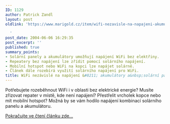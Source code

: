 ```yaml
---
ID: 1129
author: Patrick Zandl
layout: post
oldlink: 'https://www.marigold.cz/item/wifi-nezavisle-na-napajeni-akumulatory-a-solarni-panely-1129

  '
post_date: 2004-06-06 16:29:35
post_excerpt: ''
published: true
summary_points:
- Solární panely a akumulátory umožňují napájení WiFi bez elektřiny.
- Repeatery bez napájení lze zřídit pomocí solárního napájení.
- Mobilní hotspot nebo WiFi na kopci lze napájet solárně.
- Článek dále rozebírá využití solárního napájení pro WiFi.
title: WiFi nezávislé na napájení &#8211; akumulátory a&nbsp;solární panely
---
```


<p>
Potřebujete rozeběhnout WiFi i v oblasti bez elektrické energie? Musíte zřizovat repater v místě, kde není napájení? Přestřelit vrcholek kopce nebo mít mobilní hotspot? Možná by se vám hodilo napájení kombinací solárního panelu a akumulátoru.</p>

<p>
<a href="/?itemid=1128">Pokračujte ve čtení článku zde...</a>
</p>